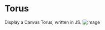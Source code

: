 # Torus
Display a Canvas Torus, written in JS.
![image](https://user-images.githubusercontent.com/80718816/159080288-8a52bf84-a31b-4936-bc3b-076bdcd12371.png)
